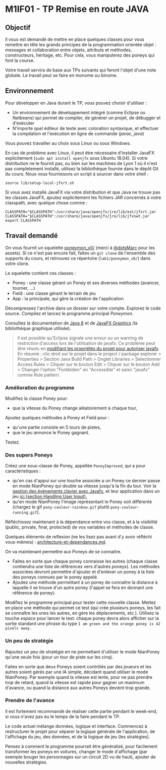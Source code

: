 M1IF01 - TP Remise en route JAVA
================================

Objectif
--------

Il vous est demandé de mettre en place quelques classes pour vous
remettre en tête les grands principes de la programmation orientée
objet : messages et collaboration entre objets, attributs et méthodes,
constructeurs, héritage, etc. Pour cela, vous manipulerez des poneys
qui font la course.

Votre travail servira de base aux TPs suivants qui feront l'objet d'une
note globale.
Le travail peut se faire en monome ou binome.

Environnement
-------------

Pour développer en Java durant le TP, vous pouvez choisir d'utiliser :

-   Un environnement de développement intégré (comme Eclipse ou
    Netbeans) qui permet de compiler, de générer un projet, de débugger
    et d'exécuter
-   N'importe quel éditeur de texte avec coloration syntaxique, et
    effectuer la compilation et l'exécution en ligne de commande
    (*javac*, *java*)

Vous pouvez travailler au choix sous Linux ou sous Windows.

En cas de problème avec Linux, il peut être nécessaire d'installer
JavaFX explicitement (`sudo apt install openjfx` sous Ubuntu 18.04).
Si votre distribution ne le fournit pas, ou bien sur les machines de
Lyon 1 où il n'est pas completement installé, utilisez la bibliothèque
fournie dans le dépôt Git du cours. Nous vous fournissons un script à
sourcer dans votre shell :

    source lib/setup-local-jfxrt.sh

Si vous avez installé JavaFX via votre distribution et que Java ne
trouve pas les classes JavaFX, ajoutez explicitement les fichiers JAR
concernés à votre classpath, avec quelque chose comme :

    CLASSPATH="$CLASSPATH":/usr/share/java/openjfx/jre/lib/ext/jfxrt.jar
    CLASSPATH="$CLASSPATH":/usr/share/java/openjfx/jre/lib/jfxswt.jar
    export CLASSPATH

Travail demandé
---------------

On vous fournit un squelette [poneymon\_v0/](./poneymon_v0/) (merci à
[@dotsMarc](http://dotsmarc.tumblr.com/) pour les assets). Si ce n'est
pas encore fait, faites un `git clone` de l'ensemble des supports du
cours, et retrouvez ce répertoire (`lab1/poneymon_v0/`) dans votre
clone.

Le squelette contient ces classes :

-   Poney : une classe gérant un Poney et ses diverses méthodes
    (avancer, tourner, ...)
-   Field : une classe gérant le terrain de jeu
-   App : la principale, qui gère la création de l'application

Décompressez l'archive dans un dossier sur votre compte. Explorez le
code source. Compilez et lancez le programme principal *Poneymon*.

Consultez la documentation de [Java
8](https://docs.oracle.com/javase/8/docs/api/overview-summary.html) et de
[JavaFX Graphics](https://docs.oracle.com/javase/8/javafx/api/toc.htm)
(la bibliothèque graphique utilisée).

> Il est possible qu'Eclipse signale une erreur ou un warning de
> restriction d'access lors de l'utilisation de javafx. Ce problème peut
> être résolu en [modifiant les propriétés du projet pour autoriser
> javafx](http://stackoverflow.com/questions/22812488/using-javafx-in-jre-8).
> En résumé : clic droit sur le projet dans le project / package
> explorer > Properties > Section Java Build Path > Onglet Libraries >
> Selectionner Access Rules > Cliquer sur le bouton Edit > Cliquer sur
> le bouton Add > Changer l'option "Forbbiden" en "Accessible" et
> saisir "javafx" comme Rule pattern.

### Amélioration du programme

Modifiez la classe Poney pour:

-   que la vitesse du Poney change aléatoirement à chaque tour,

Ajoutez quelques méthodes à Poney et Field pour :

-   qu'une partie consiste en 5 tours de pistes,
-   que le jeu annonce le Poney gagnant.

Testez.

### Des supers Poneys

Créez une sous-classe de Poney, appellée `PoneyImproved`, qui a pour
caractéristiques :

-   qu'en cas d'appui sur une touche associée a un Poney ce dernier
    passe en mode NianPoney qui double sa vitesse jusqu'à la fin du
    tour. Voir la [gestion des évènements clavier avec
    Javafx](http://docs.oracle.com/javafx/2/events/jfxpub-events.htm),
    et leur application dans un jeu [ici (section Handling User
    Input)](http://gamedevelopment.tutsplus.com/tutorials/introduction-to-javafx-for-game-development--cms-23835),
-   qu'en mode NianPoney l'image représentant le Poney soit différente
    (chargez le gif `pony-couleur-rainbow.gif` plutôt
    `pony-couleur-running.gif`).

Réfléchissez maintenant à la dépendance entre vos classe, et à la
visibilité (public, private, final, protected) de vos variables et
méthodes de classe.

Quelques éléments de reflexion (ne les lisez pas avant d'y avoir
réfléchi vous-mêmes) :
[architecture-et-dependances.md](architecture-et-dependances.md).

On va maintenant permettre aux Poneys de se connaitre.

-   Faites en sorte que chaque poney connaisse les autres (chaque classe
    contiendra une liste de références vers d'autres poneys). Les
    méthodes associées devront permettre d'ajouter et d'enlever un poney
    à la liste des poneys connues par le poney appelé.
-   Ajoutez une méthode permettant à un poney de connaitre la distance à
    laquelle il se trouve d'un autre poney (l'appel se fera en donnant
    une référence de poney).

Modifiez le programme principal pour tester cette nouvelle classe.
Mettez en place une méthode qui permet ce test (qui crée plusieurs
poneys, les fait se connaître les unes les autres, en gère les
déplacements, etc.). Utilisez la touche *espace* pour lancer le test:
chaque poney devra alors afficher sur la sortie standard une phrase du
type `I am green and the orange poney is 42 pixels away.`

### Un peu de stratégie

Rajoutez un peu de stratégie en ne permettant d'utiliser le mode
NianPoney qu'une seule fois (pour un tour de piste sur les cinq).

Faites en sorte que deux Poneys soient contrôlés par des joueurs et les
autres soient gérés par une IA simple, décidant quand utiliser le mode
NianPoney. Par exemple quand la vitesse est lente, pour ne pas prendre
trop de retard, quand la vitesse est rapide pour gagner un maximum
d'avance, ou quand la distance aux autres Poneys devient trop grande.

### Prendre de l'avance

Il est fortement recommandé de réaliser cette partie pendant le
week-end, si vous n'avez pas eu le temps de la faire pendant le TP.

Le code actuel mélange données, logique et interface. Commencez à
restructurer le projet pour séparer la logique générale de
l'application, de l'affichage du jeu, des données, et de la logique de
jeu (les stratégies).

Pensez à comment le programme pourrait être généralisé, pour facilement
transformer les poneys en voitures, changer le mode d'affichage (par
exemple bouger les personnages sur un circuit 2D vu de haut), ajouter de
nouvelles stratégies.
